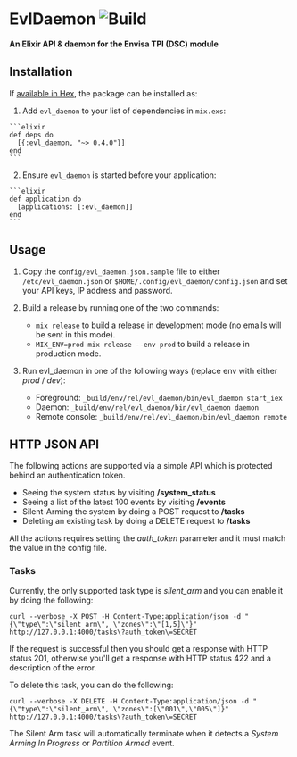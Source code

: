 # EvlDaemon ![Build](https://github.com/Tokenize/evl-daemon-elixir/actions/workflows/elixir/badge.svg)

**An Elixir API & daemon for the Envisa TPI (DSC) module**

## Installation

If [available in Hex](https://hex.pm/docs/publish), the package can be installed as:

  1. Add `evl_daemon` to your list of dependencies in `mix.exs`:

    ```elixir
    def deps do
      [{:evl_daemon, "~> 0.4.0"}]
    end
    ```

  2. Ensure `evl_daemon` is started before your application:

    ```elixir
    def application do
      [applications: [:evl_daemon]]
    end
    ```

## Usage

  1. Copy the `config/evl_daemon.json.sample` file to either `/etc/evl_daemon.json` or `$HOME/.config/evl_daemon/config.json` and set your API keys, IP address and password.

  2. Build a release by running one of the two commands:
      - `mix release` to build a release in development mode (no emails will be sent in this mode).
      - `MIX_ENV=prod mix release --env prod` to build a release in production mode.

  3. Run evl_daemon in one of the following ways (replace env with either *prod* / *dev*):
      - Foreground: `_build/env/rel/evl_daemon/bin/evl_daemon start_iex`
      - Daemon: `_build/env/rel/evl_daemon/bin/evl_daemon daemon`
      - Remote console: `_build/env/rel/evl_daemon/bin/evl_daemon remote`

## HTTP JSON API

The following actions are supported via a simple API which is protected behind an authentication token.
  - Seeing the system status by visiting **/system_status**
  - Seeing a list of the latest 100 events by visiting **/events**
  - Silent-Arming the system by doing a POST request to **/tasks**
  - Deleting an existing task by doing a DELETE request to **/tasks**

  All the actions requires setting the *auth_token* parameter and it must match the value in the config file.

  ### Tasks
  Currently, the only supported task type is *silent_arm* and you can enable it by doing the following:
  
  ```
  curl --verbose -X POST -H Content-Type:application/json -d "{\"type\":\"silent_arm\", \"zones\":\"[1,5]\"}" http://127.0.0.1:4000/tasks\?auth_token\=SECRET
  ```

  If the request is successful then you should get a response with HTTP status 201, otherwise you'll get a response with HTTP status 422 and a description of the error.

  To delete this task, you can do the following:

  ```
  curl --verbose -X DELETE -H Content-Type:application/json -d "{\"type\":\"silent_arm\", \"zones\":[\"001\",\"005\"]}" http://127.0.0.1:4000/tasks\?auth_token\=SECRET
  ```

  The Silent Arm task will automatically terminate when it detects a *System Arming In Progress* or *Partition Armed* event.

